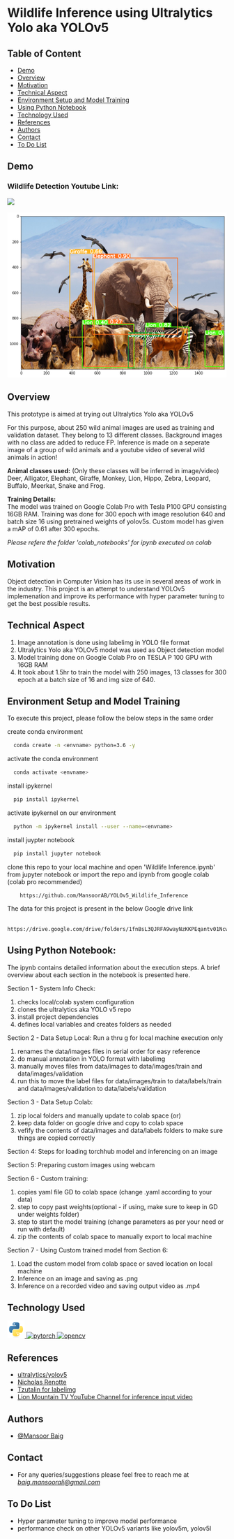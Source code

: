 
# Wildlife Inference using Ultralytics Yolo aka YOLOv5

## Table of Content
  * [Demo](#demo)
  * [Overview](#overview)
  * [Motivation](#motivation)
  * [Technical Aspect](#technical-aspect)
  * [Environment Setup and Model Training](#Environment-Setup-and-Model-Training)
  * [Using Python Notebook](#Using-Python-Notebook)
  * [Technology Used](#technology-used)
  * [References](#references)
  * [Authors](#authors)
  * [Contact](#contact)
  * [To Do List](#to-do-list)
  
## Demo

### Wildlife Detection Youtube Link:
[![](http://img.youtube.com/vi/PdNVwNN42mQ/0.jpg)](http://www.youtube.com/watch?v=PdNVwNN42mQ "Wildlife Inference/OD (Youtube Link)")

![Image Inference](animals01.png)

## Overview
This prototype is aimed at trying out Ultralytics Yolo aka YOLOv5 

For this purpose, about 250 wild animal images are used as training and validation dataset.
They belong to 13 different classes. Background images with no class are added to reduce FP.
Inference is made on a seperate image of a group of wild animals and a youtube video of several wild animals in action! 

**Animal classes used:** (Only these classes will be inferred in image/video)</br>
Deer, Alligator, Elephant, Giraffe, Monkey, Lion, Hippo, Zebra, Leopard, Buffalo, Meerkat, Snake and Frog. 

**Training Details:**</br>
The model was trained on Google Colab Pro with Tesla P100 GPU consisting 16GB RAM.
Training was done for 300 epoch with image resolution 640 and batch size 16 using pretrained weights of yolov5s. Custom model has given a mAP of 0.61 after 300 epochs.

*Please refere the folder 'colab_notebooks' for ipynb executed on colab*

## Motivation
Object detection in Computer Vision has its use in several areas of work in the industry.
This project is an attempt to understand YOLOv5 implemenation and improve its performance with hyper parameter tuning to get the best possible results.

## Technical Aspect 
1. Image annotation is done using labelimg in YOLO file format
2. Ultralytics Yolo aka YOLOv5 model was used as Object detection model
3. Model training done on Google Colab Pro on TESLA P 100 GPU with 16GB RAM
4. It took about 1.5hr to train the model with 250 images, 13 classes for 300 epoch at a batch size of 16 and img size of 640.

## Environment Setup and Model Training

To execute this project, please follow the below steps in the same order 

create conda environment
```bash
  conda create -n <envname> python=3.6 -y
```
activate the conda environment
```bash
  conda activate <envname>
```
install ipykernel 
```bash
  pip install ipykernel
```
activate ipykernel on our environment
```bash
  python -m ipykernel install --user --name=<envname>
```
install juypter notebook 
```bash
  pip install jupyter notebook
```

clone this repo to your local machine and open 'Wildlife Inference.ipynb' from jupyter notebook
or import the repo and ipynb from google colab (colab pro recommended)
```http
    https://github.com/MansoorAB/YOLOv5_Wildlife_Inference
```

The data for this project is present in the below Google drive link
```http
    https://drive.google.com/drive/folders/1fnBsL3QJRFA9wayNzKKPEqantv01NcwV
```

## Using Python Notebook:
The ipynb contains detailed information about the execution steps. 
A brief overview about each section in the notebook is presented here.

Section 1 - System Info Check:
1. checks local/colab system configuration
2. clones the ultralytics aka YOLO v5 repo
3. install project dependencies
4. defines local variables and creates folders as needed

Section 2 - Data Setup Local: 
Run a thru g for local machine execution only
1. renames the data/images files in serial order for easy reference
2. do manual annotation in YOLO format with labelimg
3. manually moves files from data/images to data/images/train and data/images/validation
4. run this to move the label files for data/images/train to data/labels/train and data/images/validation to data/labels/validation

Section 3 - Data Setup Colab:
1. zip local folders and manually update to colab space (or)
2. keep data folder on google drive and copy to colab space
3. vefify the contents of data/images and data/labels folders to make sure things are copied correctly

Section 4: 
Steps for loading torchhub model and inferencing on an image

Section 5: 
Preparing custom images using webcam

Section 6 - Custom training:
1. copies yaml file GD to colab space (change .yaml according to your data)
2. step to copy past weights(optional - if using, make sure to keep in GD under weights folder)
3. step to start the model training (change parameters as per your need or run with default)
4. zip the contents of colab space to manually export to local machine

Section 7 - Using Custom trained model from Section 6:
1. Load the custom model from colab space or saved location on local machine 
2. Inference on an image and saving as .png
3. Inference on a recorded video and saving output video as .mp4

## Technology Used
<p align="left">

<a href="https://www.python.org" target="_blank"> 
<img src="https://raw.githubusercontent.com/devicons/devicon/master/icons/python/python-original.svg" alt="python" 
width="40" height="40"/> </a>

<a href="https://pytorch.org/" target="_blank"> 
<img src="https://www.vectorlogo.zone/logos/pytorch/pytorch-icon.svg" 
alt="pytorch" width="40" height="40"/> </a>

<a href="https://opencv.org/" target="_blank"> 
<img src="https://www.vectorlogo.zone/logos/opencv/opencv-icon.svg"
alt="opencv" width="40" height="40"/> </a>

</p>

## References

- [ultralytics/yolov5](https://github.com/ultralytics/yolov5)
- [Nicholas Renotte](https://youtu.be/tFNJGim3FXw)
- [Tzutalin for labelimg](https://github.com/tzutalin/labelImg)
- [Lion Mountain TV YouTube Channel for inference input video](https://www.youtube.com/watch?v=9jZH_5ZBuQQ)

## Authors

- [@Mansoor Baig](https://github.com/MansoorAB)

## Contact

- For any queries/suggestions please feel free to reach me at *baig.mansoorali@gmail.com*

## To Do List

- Hyper parameter tuning to improve model performance
- performance check on other YOLOv5 variants like yolov5m, yolov5l


  